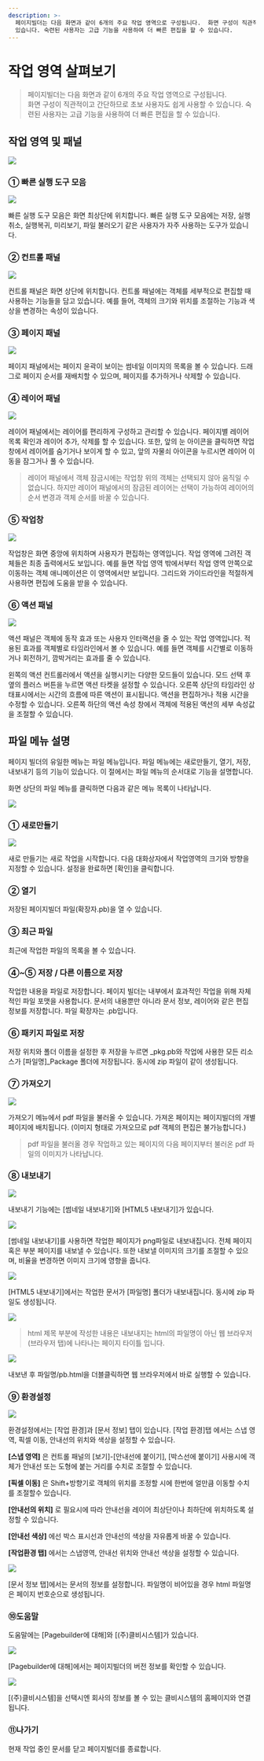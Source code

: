 ```yaml
---
description: >-
  페이지빌더는 다음 화면과 같이 6개의 주요 작업 영역으로 구성됩니다.  화면 구성이 직관적이고 간단하므로 초보 사용자도 쉽게 사용할 수
  있습니다. 숙련된 사용자는 고급 기능을 사용하여 더 빠른 편집을 할 수 있습니다.
---
```


# 작업 영역 살펴보기

> 페이지빌더는 다음 화면과 같이 6개의 주요 작업 영역으로 구성됩니다.   
>  화면 구성이 직관적이고 간단하므로 초보 사용자도 쉽게 사용할 수 있습니다. 숙련된 사용자는 고급 기능을 사용하여 더 빠른 편집을 할 수 있습니다.

## **작업 영역 및 패널**

![](.gitbook/assets/03-inter.png)

### **① 빠른 실행 도구 모음**

![](.gitbook/assets/03-inter-2.jpg)

빠른 실행 도구 모음은 화면 최상단에 위치합니다. 빠른 실행 도구 모음에는 저장, 실행취소, 실행복귀, 미리보기, 파일 불러오기 같은 사용자가 자주 사용하는 도구가 있습니다.

### **② 컨트롤 패널**

![](.gitbook/assets/03-inter-3.png)

컨트롤 패널은 화면 상단에 위치합니다. 컨트롤 패널에는 객체를 세부적으로 편집할 때 사용하는 기능들을 담고 있습니다. 예를 들어, 객체의 크기와 위치를 조절하는 기능과 색상을 변경하는 속성이 있습니다.

### **③ 페이지 패널**

![](.gitbook/assets/03-inter-4.jpg)

페이지 패널에서는 페이지 윤곽이 보이는 썸네일 이미지의 목록을 볼 수 있습니다. 드래그로 페이지 순서를 재배치할 수 있으며, 페이지를 추가하거나 삭제할 수 있습니다.

### **④ 레이어 패널**

![](.gitbook/assets/03-inter-5.jpg)

레이어 패널에서는 레이어를 편리하게 구성하고 관리할 수 있습니다. 페이지별 레이어 목록 확인과 레이어 추가, 삭제를 할 수 있습니다. 또한, 앞의 눈 아이콘을 클릭하면 작업창에서 레이어를 숨기거나 보이게 할 수 있고, 앞의 자물쇠 아이콘을 누르시면 레이어 이동을 잠그거나 풀 수 있습니다.

> 레이어 패널에서 객체 잠금시에는 작업창 위의 객체는 선택되지 않아 움직일 수 없습니다. 하지만 레이어 패널에서의 잠금된 레이어는 선택이 가능하여 레이어의 순서 변경과 객체 순서를 바꿀 수 있습니다.

### **⑤ 작업창**

![](.gitbook/assets/03-inter-6.jpg)

작업창은 화면 중앙에 위치하며 사용자가 편집하는 영역입니다. 작업 영역에 그려진 객체들은 최종 출력에서도 보입니다. 예를 들면 작업 영역 밖에서부터 작업 영역 안쪽으로 이동하는 객체 애니메이션은 이 영역에서만 보입니다. 그리드와 가이드라인을 적절하게 사용하면 편집에 도움을 받을 수 있습니다.

### **⑥ 액션 패널**

![](.gitbook/assets/03-inter-7.jpg)

액션 패널은 객체에 동작 효과 또는 사용자 인터랙션을 줄 수 있는 작업 영역입니다. 적용된 효과를 객체별로 타임라인에서 볼 수 있습니다. 예를 들면 객체를 시간별로 이동하거나 회전하기, 깜박거리는 효과를 줄 수 있습니다.

왼쪽의 액션 컨트롤러에서 액션을 실행시키는 다양한 모드들이 있습니다. 모드 선택 후 옆의 플러스 버튼을 누르면 액션 타켓을 설정할 수 있습니다. 오른쪽 상단의 타임라인 상태표시에서는 시간의 흐름에 따른 액션이 표시됩니다. 액션을 편집하거나 적용 시간을 수정할 수 있습니다. 오른쪽 하단의 액션 속성 창에서 객체에 적용된 액션의 세부 속성값을 조절할 수 있습니다.

## **파일 메뉴 설명**

페이지 빌더의 유일한 메뉴는 파일 메뉴입니다. 파일 메뉴에는 새로만들기, 열기, 저장, 내보내기 등의 기능이 있습니다. 이 절에서는 파일 메뉴의 순서대로 기능을 설명합니다.

화면 상단의 파일 메뉴를 클릭하면 다음과 같은 메뉴 목록이 나타납니다.

![](.gitbook/assets/03-1.png)

### **① 새로만들기**

![](.gitbook/assets/03-2.jpg)

새로 만들기는 새로 작업을 시작합니다. 다음 대화상자에서 작업영역의 크기와 방향을 지정할 수 있습니다. 설정을 완료하면 \[확인\]을 클릭합니다.

### **② 열기**

저장된 페이지빌더 파일\(확장자.pb\)을 열 수 있습니다.

### **③ 최근 파일**

최근에 작업한 파일의 목록을 볼 수 있습니다.

### **④~⑤ 저장 / 다른 이름으로 저장**

작업한 내용을 파일로 저장합니다. 페이지 빌더는 내부에서 효과적인 작업을 위해 자체적인 파일 포맷을 사용합니다. 문서의 내용뿐만 아니라 문서 정보, 레이어와 같은 편집 정보를 저장합니다. 파일 확장자는 .pb입니다.

### **⑥ 패키지 파일로 저장**

저장 위치와 폴더 이름을 설정한 후 저장을 누르면 \_pkg.pb와 작업에 사용한 모든 리소스가 \[파일명\]\_Package 폴더에 저장됩니다. 동시에 zip 파일이 같이 생성됩니다.

### **⑦ 가져오기**

![](.gitbook/assets/03-3.jpg)

가져오기 메뉴에서 pdf 파일을 불러올 수 있습니다. 가져온 페이지는 페이지빌더의 개별 페이지에 배치됩니다. \(이미지 형태로 가져오므로 pdf 객체의 편집은 불가능합니다.\)

> pdf 파일을 불러올 경우 작업하고 있는 페이지의 다음 페이지부터 불러온 pdf 파일의 이미지가 나타납니다.

### **⑧ 내보내기**

![](.gitbook/assets/undefined%20%282%29.jpg)

내보내기 기능에는 \[썸네일 내보내기\]와 \[HTML5 내보내기\]가 있습니다.

![](.gitbook/assets/undefined%20%287%29.jpg)

\[썸네일 내보내기\]를 사용하면 작업한 페이지가 png파일로 내보내집니다. 전체 페이지 혹은 부분 페이지를 내보낼 수 있습니다. 또한 내보낼 이미지의 크기를 조절할 수 있으며, 비율을 변경하면 이미지 크기에 영향을 줍니다.

![](.gitbook/assets/3-5.png)

\[HTML5 내보내기\]에서는 작업한 문서가 \[파일명\] 폴더가 내보내집니다. 동시에 zip 파일도 생성됩니다.

![](.gitbook/assets/undefined%20%281%29.png)

> html 제목 부분에 작성한 내용은 내보내지는 html의 파일명이 아닌 웹 브라우저 \(브라우저 탭\)에 나타나는 페이지 타이틀 입니다.

![](.gitbook/assets/3-5%20%281%29.jpg)

내보낸 후 파일명/pb.html을 더블클릭하면 웹 브라우저에서 바로 실행할 수 있습니다.

### **⑨ 환경설정**

![](.gitbook/assets/3-6.png)

환경설정에서는 \[작업 환경\]과 \[문서 정보\] 탭이 있습니다. \[작업 환경\]탭 에서는 스냅 영역, 픽셀 이동, 안내선의 위치와 색상을 설정할 수 있습니다.

**\[스냅 영역\]** 은 컨트롤 패널의 \[보기\]-\[안내선에 붙이기\], \[박스선에 붙이기\] 사용시에 객체가 안내선 또는 도형에 붙는 거리를 수치로 조절할 수 있습니다.

**\[픽셀 이동\]** 은 Shift+방향기로 객체의 위치를 조정할 시에 한번에 얼만큼 이동할 수치를 조절할수 있습니다.

**\[안내선의 위치\]** 로 필요시에 따라 안내선을 레이어 최상단이나 최하단에 위치하도록 설정할 수 있습니다.

**\[안내선 색상\]** 에선 박스 표시선과 안내선의 색상을 자유롭게 바꿀 수 있습니다.

**\[작업환경 탭\]** 에서는 스냅영역, 안내선 위치와 안내선 색상을 설정할 수 있습니다.

![](.gitbook/assets/3-7.jpg)

\[문서 정보 탭\]에서는 문서의 정보를 설정합니다. 파일명이 비어있을 경우 html 파일명은 페이지 번호순으로 생성됩니다.

### **⑩도움말**

도움말에는 \[Pagebuilder에 대해\]와 \[\(주\)클비시스템\]가 있습니다.

![](.gitbook/assets/2-0.jpg)

\[Pagebuilder에 대해\]에서는 페이지빌더의 버전 정보를 확인할 수 있습니다.

![](.gitbook/assets/undefined%20%286%29.jpg)

\[\(주\)클비시스템\]을 선택시엔 회사의 정보를 볼 수 있는 클비시스템의 홈페이지와 연결됩니다.

### **⑪나가기**

현재 작업 중인 문서를 닫고 페이지빌더를 종료합니다.

